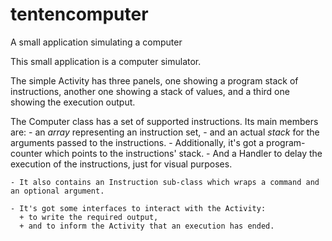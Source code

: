 # tentencomputer
A small application simulating a computer


 This small application is a computer simulator.
 
 The simple Activity has three panels, one showing a program stack of instructions, another one showing a stack of values, and a third one showing the execution output.
 
 The Computer class has a set of supported instructions. Its main members are:
    - an *array* representing an instruction set,
    - and an actual *stack* for the arguments passed to the instructions.
    - Additionally, it's got a program-counter which points to the instructions' stack.
    - And a Handler to delay the execution of the instructions, just for visual purposes.
 
    - It also contains an Instruction sub-class which wraps a command and an optional argument.
 
    - It's got some interfaces to interact with the Activity:
      + to write the required output,
      + and to inform the Activity that an execution has ended.
